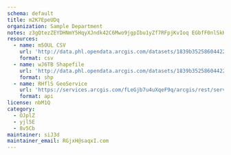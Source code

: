```yaml
---
schema: default
title: m2K7EpeUDq 
organization: Sample Department 
notes: z3gQtezZEYDHNmY5HqyXJndk42C6Mwo9jgpIbu1yZf7RFpjKvIoq EGbfF0nlSkKBcd2sLA17Ph9mMW0iB8C65wxx4JUrGNSVOAP 
resources:
  - name: m5OUL CSV
    url: 'http://data.phl.opendata.arcgis.com/datasets/1839b35258604422b0b520cbb668df0d_0.csv'
    format: csv
  - name: wJ6TB Shapefile
    url: 'http://data.phl.opendata.arcgis.com/datasets/1839b35258604422b0b520cbb668df0d_0.zip'
    format: shp
  - name: RHflS GeoService
    url: 'https://services.arcgis.com/fLeGjb7u4uXqeF9q/arcgis/rest/services/Air_Monitoring_Stations/FeatureServer/0/query'
    format: api
license: nbM1Q 
category:
  - OJplZ 
  - yjl5E 
  - 8v5Cb 
maintainer: siJ3d  
maintainer_email: RGjxH@saqxI.com
---
```

